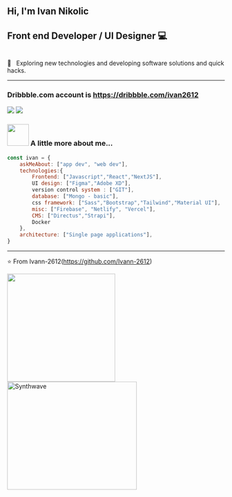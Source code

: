 <section  display="flex">
<div width="49%">
    
#  Hi, I'm Ivan Nikolic <br/>
## Front end Developer / UI Designer 💻  
    
<br/>
🤔 &nbsp; Exploring new technologies and developing software solutions and quick hacks.<br/><hr/>
    
### Dribbble.com account is https://dribbble.com/ivan2612
[![](https://img.shields.io/badge/LinkedIn-ivan-blue)](https://www.linkedin.com/in/ivan-nikolic-750881186/)
[![](https://img.shields.io/badge/Gmail-ivan.nikolicamp%40gmail.com-yellow)](mailto:ivan.nikolicamp@gmail.com)

### <img src="https://media.giphy.com/media/VgCDAzcKvsR6OM0uWg/giphy.gif" width="50"> A little more about me...  

```javascript
const ivan = {
    askMeAbout: ["app dev", "web dev"],
    technologies:{
        Frontend: ["Javascript","React","NextJS"],
        UI design: ["Figma","Adobe XD"],
        version control system : ["GIT"],
        database: ["Mongo - basic"],
        css framework: ["Sass","Bootstrap","Tailwind","Material UI"],
        misc: ["Firebase", "Netlify", "Vercel"],
        CMS: ["Directus","Strapi"],
        Docker
    },
    architecture: ["Single page applications"],
}
```

---
⭐️ From Ivann-2612(https://github.com/Ivann-2612)
</div>
<div width="50%" display="flex">
<img src="https://media.giphy.com/media/M9gbBd9nbDrOTu1Mqx/giphy.gif" width="250" height="250">
<img src="https://thumbs.gfycat.com/GoodnaturedFondGaur-size_restricted.gif" alt="Synthwave" height="250" width="300">
</div>
</section>
